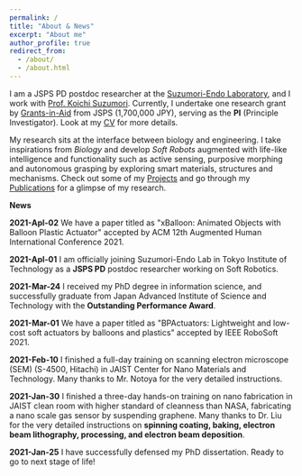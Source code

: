 ```yaml
---
permalink: /
title: "About & News"
excerpt: "About me"
author_profile: true
redirect_from:
  - /about/
  - /about.html
---
```


I am a JSPS PD postdoc researcher at the [Suzumori-Endo Laboratory](http://www-robot.mes.titech.ac.jp/home.html), and I work with [Prof. Koichi Suzumori](https://fp.jaist.ac.jp/public/Default2.aspx?id=669&l=1). Currently, I undertake one research grant by [Grants-in-Aid](https://www.jsps.go.jp/english/e-grants/index.html) from JSPS (1,700,000 JPY), serving as the **PI** (Principle Investigator). Look at my [CV](https://qiukaiqi.github.io/cv/) for more details.

My research sits at the interface between biology and engineering. I take inspirations from *Biology* and develop *Soft Robots* augmented with life-like intelligence and functionality such as active sensing, purposive morphing and autonomous grasping by exploring smart materials, structures and mechanisms. Check out some of my [Projects](https://qiukaiqi.github.io/portfolio/) and go through my [Publications](https://qiukaiqi.github.io/publications/) for a glimpse of my research.

**News**

**2021-Apl-02** We have a paper titled as "xBalloon: Animated Objects with Balloon Plastic Actuator" accepted by ACM 12th Augmented Human International Conference 2021.

**2021-Apl-01** I am officially joining Suzumori-Endo Lab in Tokyo Institute of Technology as a **JSPS PD** postdoc researcher working on Soft Robotics.

**2021-Mar-24** I received my PhD degree in information science, and successfully graduate from Japan Advanced Institute of Science and Technology with the **Outstanding Performance Award**.

**2021-Mar-01** We have a paper titled as "BPActuators: Lightweight and low-cost soft actuators by balloons and plastics" accepted by IEEE RoboSoft 2021.

**2021-Feb-10** I finished a full-day training on scanning electron microscope (SEM) (S-4500, Hitachi) in JAIST Center for Nano Materials and Technology. Many thanks to Mr. Notoya for the very detailed instructions.

**2021-Jan-30** I finished a three-day hands-on training on nano fabrication in JAIST clean room with higher standard of cleanness than NASA, fabricating a nano scale gas sensor by suspending graphene. Many thanks to Dr. Liu for the very detailed instructions on **spinning coating, baking, electron beam lithography, processing, and electron beam deposition**.

**2021-Jan-25** I have successfully defensed my PhD dissertation. Ready to go to next stage of life!